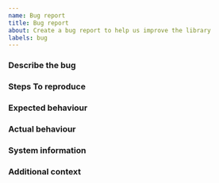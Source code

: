```yaml
---
name: Bug report
title: Bug report
about: Create a bug report to help us improve the library
labels: bug
---
```


### Describe the bug

<!--
A clear and concise description of what the bug is.
-->

### Steps To reproduce

<!--
A concise, repeatable, example of how to reproduce the issue.
-->

### Expected behaviour

<!--
A clear and concise description of what you expected to happen.
-->

### Actual behaviour

<!--
A clear and concise description of what actually happened. If an exception occurred, please include a stack trace if available.
-->

### System information

<!--
 - OS: [e.g. Windows 10]
 - Library Version [e.g. 3.1.1]
 - .NET version (e.g. output from `dotnet --info`)
-->

### Additional context

<!--
Add any other context about the problem here.
-->

